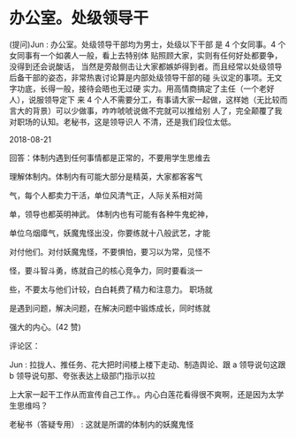 # 办公室。处级领导干

(提问)Jun : 办公室。处级领导干部均为男士，处级以下干部 是 4 个女同事。4 个女同事有一个如袭人一般，看上去特别体 贴照顾大家，实则有任何好处都要争，没得到还会说酸话， 当然是旁敲侧击让大家都嫉妒得到者。而且经常以处级领导 后备干部的姿态，非常热衷讨论算是内部处级领导干部的碰 头议定的事项。无文字功底，长得一般，接待会晤也无过硬 实力。用高情商搞定了主任（一个老好人），说服领导定下 来 4 个人不需要分工，有事请大家一起做，这样她（无比较而 言大的背景）可以少做事，咋咋唬唬说做不完就可以推给别 人了，完全颠覆了我对职场的认知。老秘书，这是领导识人 不清，还是我们段位太低。

2018-08-21

回答：体制内遇到任何事情都是正常的，不要用学生思维去

理解体制内。体制内有可能大部分是精英，大家都客客气

气，每个人都卖力干活，单位风清气正，人际关系相对简

单，领导也都英明神武。 体制内也有可能有各种牛鬼蛇神，

单位乌烟瘴气，妖魔鬼怪出没，你要练就十八般武艺，才能

对付他们。对付妖魔鬼怪，不要惧怕，要习以为常，见怪不

怪，要斗智斗勇，练就自己的核心竞争力，同时要看淡一

些，不要太与他们计较，白白耗费了精力和注意力。 职场就

是遇到问题，解决问题，在解决问题中锻炼成长，同时练就

强大的内心。(42 赞)

评论区：

Jun : 拉拢人、推任务、花大把时间楼上楼下走动、制造舆论、跟 a 领导说句这跟 b 领导说句那、夸张表达上级部门指示以拉

上大家一起干工作从而宣传自己工作。。内心白莲花看得很不爽啊，还是因为太学生思维吗？

老秘书（答疑专用） : 这就是所谓的体制内的妖魔鬼怪